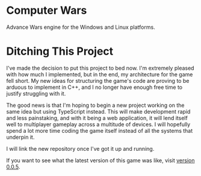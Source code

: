 # Computer Wars

Advance Wars engine for the Windows and Linux platforms.

# Ditching This Project

I've made the decision to put this project to bed now. I'm extremely pleased with how much I implemented, but in the end, my architecture for the game fell short. My new ideas for structuring the game's code are proving to be arduous to implement in C++, and I no longer have enough free time to justify struggling with it.

The good news is that I'm hoping to begin a new project working on the same idea but using TypeScript instead. This will make development rapid and less painstaking, and with it being a web application, it will lend itself well to multiplayer gameplay across a multitude of devices. I will hopefully spend a lot more time coding the game itself instead of all the systems that underpin it.

I will link the new repository once I've got it up and running.

If you want to see what the latest version of this game was like, visit [version 0.0.5](https://github.com/CasualYT31/ComputerWars/tree/0.0.5).
